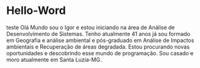 # Hello-Word
teste
Olá Mundo sou o Igor e estou iniciando na área de  Análise de Desenvolvimento de Sistemas.
Tenho atualmente 41 anos já sou formado em Geografia e análise ambiental e pós-graduado em Análise de Impactos ambientais e Recuperação de áreas degradada.
Estou procurando novas oportunidades e descobrindo esse mundo de programação.
Sou casado e moro atualmente em Santa Luzia-MG.
